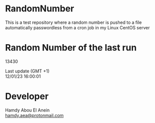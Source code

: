 # RandomNumber    
This is a test repository where a random number is pushed to a file automatically passwordless from a cron job in my Linux CentOS server    
# Random Number of the last run   
13430
      
Last update (GMT +1)    
12/01/23 16:00:01
# Developer    
Hamdy Abou El Anein   
hamdy.aea@protonmail.com
